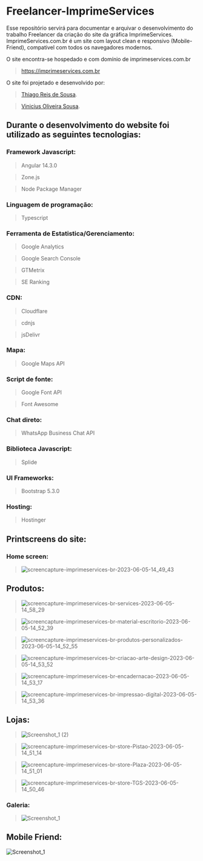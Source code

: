 # Freelancer-ImprimeServices
Esse repositório servirá para documentar e arquivar o desenvolvimento do trabalho Freelancer da criação do site da gráfica ImprimeServices.
ImprimeServices.com.br é um site com layout clean e responsivo (Mobile-Friend), compativel com todos os navegadores modernos.

O site encontra-se hospedado e com domínio de imprimeservices.com.br
> https://imprimeservices.com.br

O site foi projetado e desenvolvido por:
> [Thiago Reis de Sousa](https://project-my-personal-landing-page-q4dp.vercel.app).
 
> [Vinicius Oliveira Sousa](https://github.com/TheeCronos).


## Durante o desenvolvimento do website foi utilizado as seguintes tecnologias:
###  Framework Javascript:
> Angular 14.3.0

> Zone.js

> Node Package Manager
### Linguagem de programação:
> Typescript
###  Ferramenta de Estatistica/Gerenciamento:
> Google Analytics

> Google Search Console

> GTMetrix

> SE Ranking
### CDN:
> Cloudflare

> cdnjs

> jsDelivr
### Mapa:
> Google Maps API
### Script de fonte:
> Google Font API

> Font Awesome
### Chat direto:
> WhatsApp Business Chat API
### Biblioteca Javascript:
> Splide
### UI Frameworks:
> Bootstrap 5.3.0
### Hosting:
> Hostinger

## Printscreens do site:

### Home screen:
> ![screencapture-imprimeservices-br-2023-06-05-14_49_43](https://github.com/Thiagoreis9/Freelancer-ImprimeServices/assets/61464525/8299fdd1-6e30-47dd-aecf-7d489f423bc7)

## Produtos:
> ![screencapture-imprimeservices-br-services-2023-06-05-14_58_29](https://github.com/Thiagoreis9/Freelancer-ImprimeServices/assets/61464525/9e67fc00-a35f-4efa-8ce2-b014a028d8e0)

> ![screencapture-imprimeservices-br-material-escritorio-2023-06-05-14_52_39](https://github.com/Thiagoreis9/Freelancer-ImprimeServices/assets/61464525/1ac02f99-8d9c-454b-8c61-008994fc7304)

> ![screencapture-imprimeservices-br-produtos-personalizados-2023-06-05-14_52_55](https://github.com/Thiagoreis9/Freelancer-ImprimeServices/assets/61464525/86e47f4d-51e3-4de2-b674-7e4cafdea42e)

> ![screencapture-imprimeservices-br-criacao-arte-design-2023-06-05-14_53_52](https://github.com/Thiagoreis9/Freelancer-ImprimeServices/assets/61464525/b0d91ba4-019b-47b8-9b71-bd2d4c997e05)

> ![screencapture-imprimeservices-br-encadernacao-2023-06-05-14_53_17](https://github.com/Thiagoreis9/Freelancer-ImprimeServices/assets/61464525/c7ea4509-d710-4ab5-a763-bff642750f34)

> ![screencapture-imprimeservices-br-impressao-digital-2023-06-05-14_53_36](https://github.com/Thiagoreis9/Freelancer-ImprimeServices/assets/61464525/a3ff0829-ef5f-4946-80af-fe33681fbe68)

## Lojas:
> ![Screenshot_1 (2)](https://github.com/Thiagoreis9/Freelancer-ImprimeServices/assets/61464525/fcb2ef1c-0965-4bbd-9cdd-699aae99c0cd)

> ![screencapture-imprimeservices-br-store-Pistao-2023-06-05-14_51_14](https://github.com/Thiagoreis9/Freelancer-ImprimeServices/assets/61464525/f4eb027f-b3ef-4e5a-a416-e243d1c832de)

> ![screencapture-imprimeservices-br-store-Plaza-2023-06-05-14_51_01](https://github.com/Thiagoreis9/Freelancer-ImprimeServices/assets/61464525/1d8ee070-9f8b-4ba8-a810-f20984550c9f)

> ![screencapture-imprimeservices-br-store-TGS-2023-06-05-14_50_46](https://github.com/Thiagoreis9/Freelancer-ImprimeServices/assets/61464525/c3694768-5e99-4a91-ad8e-68e351081a95)

### Galeria:
> ![Screenshot_1](https://github.com/Thiagoreis9/Freelancer-ImprimeServices/assets/61464525/df12cba5-36c8-47e2-9756-f3d904e30849)

## Mobile Friend:
![Screenshot_1](https://github.com/Thiagoreis9/Freelancer-ImprimeServices/assets/61464525/5d089a14-a496-4ec1-aa3f-13f47f577012)
